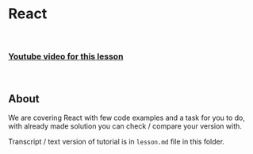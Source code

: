 
# React

<br/>

### [Youtube video for this lesson](https://www.youtube.com)

<br/>

## About

We are covering React with few code examples and a task for you to do, with already made solution you can check / compare your version with.

Transcript / text version of tutorial is in `lesson.md` file in this folder.
